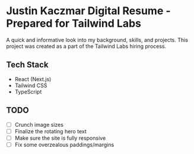 # Justin Kaczmar Digital Resume - Prepared for Tailwind Labs
A quick and informative look into my background, skills, and projects. This project was created as a part of the Tailwind Labs hiring process.

## Tech Stack
- React (Next.js)
- Tailwind CSS
- TypeScript

## TODO
- [ ] Crunch image sizes
- [ ] Finalize the rotating hero text
- [ ] Make sure the site is fully responsive
- [ ] Fix some overzealous paddings/margins